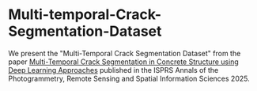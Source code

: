 # Multi-temporal-Crack-Segmentation-Dataset

We present the "Multi-Temporal Crack Segmentation Dataset" from the paper [Multi-Temporal Crack Segmentation in Concrete Structure using Deep Learning Approaches](https://arxiv.org/abs/2411.04620) published in the ISPRS Annals of the Photogrammetry, Remote Sensing and Spatial Information Sciences 2025.
